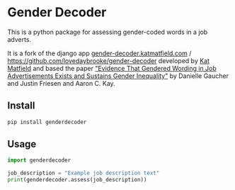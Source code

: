 # Gender Decoder

This is a python package for assessing gender-coded words in a job adverts.

It is a fork of the django app [gender-decoder.katmatfield.com](http://gender-decoder.katmatfield.com) / https://github.com/lovedaybrooke/gender-decoder developed by [Kat Matfield](http://www.katmatfield.com) and based the paper ["Evidence That Gendered Wording in Job Advertisements Exists and Sustains Gender Inequality"](http://gender-decoder.katmatfield.com/static/Gaucher-Friesen-Kay-JPSP-Gendered-Wording-in-Job-ads.pdf) by 
Danielle Gaucher and Justin Friesen and Aaron C. Kay.

## Install

```sh
pip install genderdecoder
```

## Usage

```python
import genderdecoder

job_description = "Example job description text"
print(genderdecoder.assess(job_description))

```
